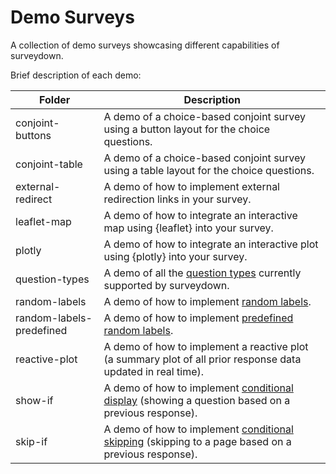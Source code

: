 # Demo Surveys

A collection of demo surveys showcasing different capabilities of surveydown.

Brief description of each demo:

| Folder | Description |
|--------|-------------|
| conjoint-buttons | A demo of a choice-based conjoint survey using a button layout for the choice questions. |
| conjoint-table | A demo of a choice-based conjoint survey using a table layout for the choice questions. |
| external-redirect | A demo of how to implement external redirection links in your survey. |
| leaflet-map | A demo of how to integrate an interactive map using {leaflet} into your survey. |
| plotly | A demo of how to integrate an interactive plot using {plotly} into your survey. |
| question-types | A demo of all the [question types](https://surveydown.org/question-types.html) currently supported by surveydown. |
| random-labels | A demo of how to implement [random labels](https://surveydown.org/reactivity.html#randomizing-question-labels). |
| random-labels-predefined | A demo of how to implement [predefined random labels](https://surveydown.org/reactivity.html#pre-defined-randomization). |
| reactive-plot | A demo of how to implement a reactive plot (a summary plot of all prior response data updated in real time). |
| show-if | A demo of how to implement [conditional display](https://surveydown.org/conditional-control.html#conditional-display) (showing a question based on a previous response). |
| skip-if | A demo of how to implement [conditional skipping](https://surveydown.org/conditional-control.html#conditional-skipping) (skipping to a page based on a previous response). |
